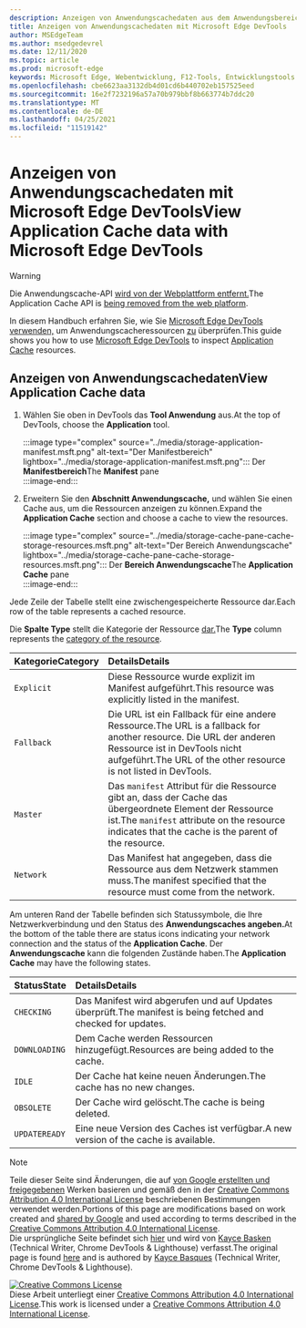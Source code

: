 ```yaml
---
description: Anzeigen von Anwendungscachedaten aus dem Anwendungsbereich von Microsoft Edge DevTools.
title: Anzeigen von Anwendungscachedaten mit Microsoft Edge DevTools
author: MSEdgeTeam
ms.author: msedgedevrel
ms.date: 12/11/2020
ms.topic: article
ms.prod: microsoft-edge
keywords: Microsoft Edge, Webentwicklung, F12-Tools, Entwicklungstools
ms.openlocfilehash: cbe6623aa3132db4d01cd6b440702eb157525eed
ms.sourcegitcommit: 16e2f7232196a57a70b979bbf8b663774b7ddc20
ms.translationtype: MT
ms.contentlocale: de-DE
ms.lasthandoff: 04/25/2021
ms.locfileid: "11519142"
---
```

<!-- Copyright Kayce Basques 

   Licensed under the Apache License, Version 2.0 (the "License");
   you may not use this file except in compliance with the License.
   You may obtain a copy of the License at

       https://www.apache.org/licenses/LICENSE-2.0

   Unless required by applicable law or agreed to in writing, software
   distributed under the License is distributed on an "AS IS" BASIS,
   WITHOUT WARRANTIES OR CONDITIONS OF ANY KIND, either express or implied.
   See the License for the specific language governing permissions and
   limitations under the License.  -->  

# <a name="view-application-cache-data-with-microsoft-edge-devtools"></a><span data-ttu-id="df7d1-104">Anzeigen von Anwendungscachedaten mit Microsoft Edge DevTools</span><span class="sxs-lookup"><span data-stu-id="df7d1-104">View Application Cache data with Microsoft Edge DevTools</span></span>  

> [!WARNING]
> <span data-ttu-id="df7d1-105">Die Anwendungscache-API [wird von der Webplattform entfernt.][HTMLStandardOfflineWebApplications]</span><span class="sxs-lookup"><span data-stu-id="df7d1-105">The Application Cache API is [being removed from the web platform][HTMLStandardOfflineWebApplications].</span></span>  

<span data-ttu-id="df7d1-106">In diesem Handbuch erfahren Sie, wie Sie [Microsoft Edge DevTools verwenden,][MicrosoftEdgeDevTools] um Anwendungscacheressourcen [zu][MDNWebAPIsWindowApplicationCache] überprüfen.</span><span class="sxs-lookup"><span data-stu-id="df7d1-106">This guide shows you how to use [Microsoft Edge DevTools][MicrosoftEdgeDevTools] to inspect [Application Cache][MDNWebAPIsWindowApplicationCache] resources.</span></span>  

## <a name="view-application-cache-data"></a><span data-ttu-id="df7d1-107">Anzeigen von Anwendungscachedaten</span><span class="sxs-lookup"><span data-stu-id="df7d1-107">View Application Cache data</span></span>  

1.  <span data-ttu-id="df7d1-108">Wählen Sie oben in DevTools das **Tool Anwendung** aus.</span><span class="sxs-lookup"><span data-stu-id="df7d1-108">At the top of DevTools, choose the **Application** tool.</span></span>  
    
    :::image type="complex" source="../media/storage-application-manifest.msft.png" alt-text="Der Manifestbereich" lightbox="../media/storage-application-manifest.msft.png":::
       <span data-ttu-id="df7d1-110">Der **Manifestbereich**</span><span class="sxs-lookup"><span data-stu-id="df7d1-110">The **Manifest** pane</span></span>  
    :::image-end:::  

1.  <span data-ttu-id="df7d1-111">Erweitern Sie den **Abschnitt Anwendungscache,** und wählen Sie einen Cache aus, um die Ressourcen anzeigen zu können.</span><span class="sxs-lookup"><span data-stu-id="df7d1-111">Expand the **Application Cache** section and choose a cache to view the resources.</span></span>  
    
    :::image type="complex" source="../media/storage-cache-pane-cache-storage-resources.msft.png" alt-text="Der Bereich Anwendungscache" lightbox="../media/storage-cache-pane-cache-storage-resources.msft.png":::
       <span data-ttu-id="df7d1-113">Der **Bereich Anwendungscache**</span><span class="sxs-lookup"><span data-stu-id="df7d1-113">The **Application Cache** pane</span></span>  
    :::image-end:::  

<span data-ttu-id="df7d1-114">Jede Zeile der Tabelle stellt eine zwischengespeicherte Ressource dar.</span><span class="sxs-lookup"><span data-stu-id="df7d1-114">Each row of the table represents a cached resource.</span></span>  

<span data-ttu-id="df7d1-115">Die **Spalte Type** stellt die Kategorie der Ressource [dar.][MDNHTMLResourcesInAnApplicationCache]</span><span class="sxs-lookup"><span data-stu-id="df7d1-115">The **Type** column represents the [category of the resource][MDNHTMLResourcesInAnApplicationCache].</span></span>  

| <span data-ttu-id="df7d1-116">Kategorie</span><span class="sxs-lookup"><span data-stu-id="df7d1-116">Category</span></span> | <span data-ttu-id="df7d1-117">Details</span><span class="sxs-lookup"><span data-stu-id="df7d1-117">Details</span></span> |  
|:--- |:--- |  
| `Explicit` | <span data-ttu-id="df7d1-118">Diese Ressource wurde explizit im Manifest aufgeführt.</span><span class="sxs-lookup"><span data-stu-id="df7d1-118">This resource was explicitly listed in the manifest.</span></span> |  
| `Fallback` | <span data-ttu-id="df7d1-119">Die URL ist ein Fallback für eine andere Ressource.</span><span class="sxs-lookup"><span data-stu-id="df7d1-119">The URL is a fallback for another resource.</span></span>  <span data-ttu-id="df7d1-120">Die URL der anderen Ressource ist in DevTools nicht aufgeführt.</span><span class="sxs-lookup"><span data-stu-id="df7d1-120">The URL of the other resource is not listed in DevTools.</span></span> |  
| `Master` | <span data-ttu-id="df7d1-121">Das `manifest` Attribut für die Ressource gibt an, dass der Cache das übergeordnete Element der Ressource ist.</span><span class="sxs-lookup"><span data-stu-id="df7d1-121">The `manifest` attribute on the resource indicates that the cache is the parent of the resource.</span></span> |  
| `Network` | <span data-ttu-id="df7d1-122">Das Manifest hat angegeben, dass die Ressource aus dem Netzwerk stammen muss.</span><span class="sxs-lookup"><span data-stu-id="df7d1-122">The manifest specified that the resource must come from the network.</span></span> |  

<!--todo:  replace "Master" phrasing if possible.  -->  

<span data-ttu-id="df7d1-123">Am unteren Rand der Tabelle befinden sich Statussymbole, die Ihre Netzwerkverbindung und den Status des **Anwendungscaches angeben.**</span><span class="sxs-lookup"><span data-stu-id="df7d1-123">At the bottom of the table there are status icons indicating your network connection and the status of the **Application Cache**.</span></span>  <span data-ttu-id="df7d1-124">Der **Anwendungscache** kann die folgenden Zustände haben.</span><span class="sxs-lookup"><span data-stu-id="df7d1-124">The **Application Cache** may have the following states.</span></span>  

| <span data-ttu-id="df7d1-125">Status</span><span class="sxs-lookup"><span data-stu-id="df7d1-125">State</span></span> | <span data-ttu-id="df7d1-126">Details</span><span class="sxs-lookup"><span data-stu-id="df7d1-126">Details</span></span> |  
|:--- |:--- |  
| `CHECKING` | <span data-ttu-id="df7d1-127">Das Manifest wird abgerufen und auf Updates überprüft.</span><span class="sxs-lookup"><span data-stu-id="df7d1-127">The manifest is being fetched and checked for updates.</span></span> |  
| `DOWNLOADING` | <span data-ttu-id="df7d1-128">Dem Cache werden Ressourcen hinzugefügt.</span><span class="sxs-lookup"><span data-stu-id="df7d1-128">Resources are being added to the cache.</span></span> |  
| `IDLE` | <span data-ttu-id="df7d1-129">Der Cache hat keine neuen Änderungen.</span><span class="sxs-lookup"><span data-stu-id="df7d1-129">The cache has no new changes.</span></span> |  
| `OBSOLETE` | <span data-ttu-id="df7d1-130">Der Cache wird gelöscht.</span><span class="sxs-lookup"><span data-stu-id="df7d1-130">The cache is being deleted.</span></span> |  
| `UPDATEREADY` |  <span data-ttu-id="df7d1-131">Eine neue Version des Caches ist verfügbar.</span><span class="sxs-lookup"><span data-stu-id="df7d1-131">A new version of the cache is available.</span></span> |  

<!-- links -->  

[MicrosoftEdgeDevTools]: ../../devtools-guide-chromium/index.md "Microsoft Edge (Chromium) -Entwicklertools | Microsoft Docs"  

[HTMLStandardOfflineWebApplications]: https://html.spec.whatwg.org/multipage/offline.html#offline "Offlinewebanwendungen – HTML Standard"  

[MDNHTMLResourcesInAnApplicationCache]: https://developer.mozilla.org/docs/Web/HTML/Using_the_application_cache#Resources_in_an_application_cache "Ressourcen in einem Anwendungscache | MDN"  
[MDNWebAPIsWindowApplicationCache]: https://developer.mozilla.org/docs/Web/API/Window/applicationCache "Window.applicationCache – Web-APIs | MDN"  

> [!NOTE]
> <span data-ttu-id="df7d1-136">Teile dieser Seite sind Änderungen, die auf [von Google erstellten und freigegebenen][GoogleSitePolicies] Werken basieren und gemäß den in der [Creative Commons Attribution 4.0 International License][CCA4IL] beschriebenen Bestimmungen verwendet werden.</span><span class="sxs-lookup"><span data-stu-id="df7d1-136">Portions of this page are modifications based on work created and [shared by Google][GoogleSitePolicies] and used according to terms described in the [Creative Commons Attribution 4.0 International License][CCA4IL].</span></span>  
> <span data-ttu-id="df7d1-137">Die ursprüngliche Seite befindet sich [hier](https://developers.google.com/web/tools/chrome-devtools/storage/applicationcache) und wird von [Kayce Basken][KayceBasques] \(Technical Writer, Chrome DevTools \& Lighthouse\) verfasst.</span><span class="sxs-lookup"><span data-stu-id="df7d1-137">The original page is found [here](https://developers.google.com/web/tools/chrome-devtools/storage/applicationcache) and is authored by [Kayce Basques][KayceBasques] \(Technical Writer, Chrome DevTools \& Lighthouse\).</span></span>  

[![Creative Commons License][CCby4Image]][CCA4IL]  
<span data-ttu-id="df7d1-139">Diese Arbeit unterliegt einer [Creative Commons Attribution 4.0 International License][CCA4IL].</span><span class="sxs-lookup"><span data-stu-id="df7d1-139">This work is licensed under a [Creative Commons Attribution 4.0 International License][CCA4IL].</span></span>  

[CCA4IL]: https://creativecommons.org/licenses/by/4.0  
[CCby4Image]: https://i.creativecommons.org/l/by/4.0/88x31.png  
[GoogleSitePolicies]: https://developers.google.com/terms/site-policies  
[KayceBasques]: https://developers.google.com/web/resources/contributors/kaycebasques  
